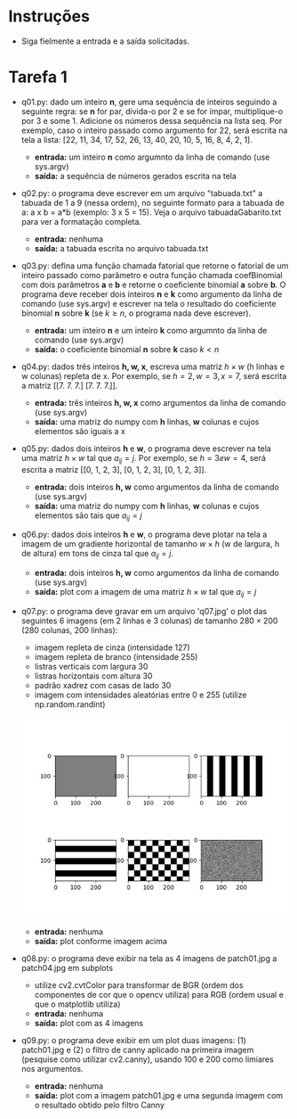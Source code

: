 # Instruções

- Siga fielmente a entrada e a saída solicitadas.

# Tarefa 1

- q01.py: dado um inteiro **n**, gere uma sequência de inteiros seguindo a seguinte regra: se **n** for par, divida-o por 2 e se for ímpar, multiplique-o por 3 e some 1. Adicione os números dessa sequência na lista seq. Por exemplo, caso o inteiro passado como argumento for 22, será escrita na tela a lista: [22, 11, 34, 17, 52, 26, 13, 40, 20, 10, 5, 16, 8, 4, 2, 1].
	- **entrada:** um inteiro **n** como argumnto da linha de comando (use sys.argv)
	- **saída:** a sequência de números gerados escrita na tela
- q02.py: o programa deve escrever em um arquivo "tabuada.txt" a tabuada de 1 a 9 (nessa ordem), no seguinte formato para a tabuada de a: a x b = a*b (exemplo: 3 x 5 = 15). Veja o arquivo tabuadaGabarito.txt para ver a formatação completa.
	- **entrada:** nenhuma
	- **saída:** a tabuada escrita no arquivo tabuada.txt
- q03.py: defina uma função chamada fatorial que retorne o fatorial de um inteiro passado como parâmetro e outra função chamada coefBinomial com dois parâmetros **a** e **b** e retorne o coeficiente binomial **a** sobre **b**. O programa deve receber dois inteiros **n** e **k** como argumento da linha de comando (use sys.argv) e escrever na tela o resultado do coeficiente binomial **n** sobre **k** (se $k \ge n$, o programa nada deve escrever).
	- **entrada:** um inteiro **n** e um inteiro **k** como argumnto da linha de comando (use sys.argv)
	- **saída:** o coeficiente binomial **n** sobre **k** caso $k \lt n$
- q04.py: dados três inteiros **h, w, x**, escreva uma matriz $h \times w$ (h linhas e w colunas) repleta de x. Por exemplo, se $h = 2, w = 3, x = 7$, será escrita a matriz [[7. 7. 7.] [7. 7. 7.]].
	- **entrada:** três inteiros **h, w, x** como argumentos da linha de comando (use sys.argv)
	- **saída:** uma matriz do numpy com **h** linhas, **w** colunas e cujos elementos são iguais a x
- q05.py: dados dois inteiros **h** e **w**, o programa deve escrever na tela uma matriz $h \times w$ tal que $a_{ij} = j$. Por exemplo, se $h = 3 e w = 4$, será escrita a matriz [[0, 1, 2, 3], [0, 1, 2, 3], [0, 1, 2, 3]].
	- **entrada:** dois inteiros **h, w** como argumentos da linha de comando (use sys.argv)
	- **saída:** uma matriz do numpy com **h** linhas, **w** colunas e cujos elementos são tais que $a_{ij} = j$
- q06.py: dados dois inteiros **h** e **w**, o programa deve plotar na tela a imagem de um gradiente horizontal de tamanho $w \times h$ (w de largura, h de altura) em tons de cinza tal que $a_{ij} = j$.
	- **entrada:** dois inteiros **h, w** como argumentos da linha de comando (use sys.argv)
	- **saída:** plot com a imagem de uma matriz $h \times w$ tal que $a_{ij} = j$
- q07.py: o programa deve gravar em um arquivo 'q07.jpg' o plot das seguintes 6 imagens (em 2 linhas e 3 colunas) de tamanho $280 \times 200$ (280 colunas, 200 linhas):
	- imagem repleta de cinza (intensidade 127)
	- imagem repleta de branco (intensidade 255)
	- listras verticais com largura 30
	- listras horizontais com altura 30
	- padrão xadrez com casas de lado 30
	- imagem com intensidades aleatórias entre 0 e 255 (utilize np.random.randint)
	
	![](q07gabarito.jpg)

	- **entrada:** nenhuma
	- **saída:** plot conforme imagem acima
- q08.py: o programa deve exibir na tela as 4 imagens de patch01.jpg a patch04.jpg em subplots
	- utilize cv2.cvtColor para transformar de BGR (ordem dos componentes de cor que o opencv utiliza) para RGB (ordem usual e que o matplotlib utiliza)
	- **entrada:** nenhuma
	- **saída:** plot com as 4 imagens
- q09.py: o programa deve exibir em um plot duas imagens: (1) patch01.jpg e (2) o filtro de canny aplicado na primeira imagem (pesquise como utilizar cv2.canny), usando 100 e 200 como limiares nos argumentos.
	- **entrada:** nenhuma
	- **saída:** plot com a imagem patch01.jpg e uma segunda imagem com o resultado obtido pelo filtro Canny
